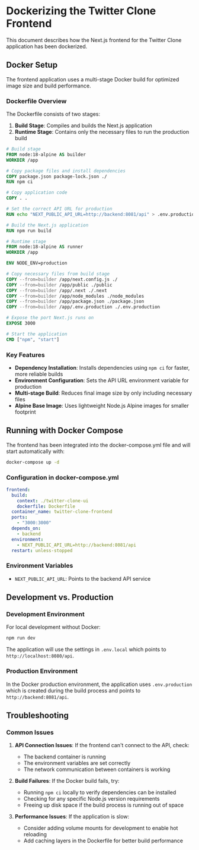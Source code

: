 # Dockerizing the Twitter Clone Frontend

This document describes how the Next.js frontend for the Twitter Clone application has been dockerized.

## Docker Setup

The frontend application uses a multi-stage Docker build for optimized image size and build performance.

### Dockerfile Overview

The Dockerfile consists of two stages:

1. **Build Stage**: Compiles and builds the Next.js application
2. **Runtime Stage**: Contains only the necessary files to run the production build

```dockerfile
# Build stage
FROM node:18-alpine AS builder
WORKDIR /app

# Copy package files and install dependencies
COPY package.json package-lock.json ./
RUN npm ci

# Copy application code
COPY . .

# Set the correct API URL for production
RUN echo "NEXT_PUBLIC_API_URL=http://backend:8081/api" > .env.production

# Build the Next.js application
RUN npm run build

# Runtime stage
FROM node:18-alpine AS runner
WORKDIR /app

ENV NODE_ENV=production

# Copy necessary files from build stage
COPY --from=builder /app/next.config.js ./
COPY --from=builder /app/public ./public
COPY --from=builder /app/.next ./.next
COPY --from=builder /app/node_modules ./node_modules
COPY --from=builder /app/package.json ./package.json
COPY --from=builder /app/.env.production ./.env.production

# Expose the port Next.js runs on
EXPOSE 3000

# Start the application
CMD ["npm", "start"]
```

### Key Features

- **Dependency Installation**: Installs dependencies using `npm ci` for faster, more reliable builds
- **Environment Configuration**: Sets the API URL environment variable for production
- **Multi-stage Build**: Reduces final image size by only including necessary files
- **Alpine Base Image**: Uses lightweight Node.js Alpine images for smaller footprint

## Running with Docker Compose

The frontend has been integrated into the docker-compose.yml file and will start automatically with:

```bash
docker-compose up -d
```

### Configuration in docker-compose.yml

```yaml
frontend:
  build:
    context: ./twitter-clone-ui
    dockerfile: Dockerfile
  container_name: twitter-clone-frontend
  ports:
    - "3000:3000"
  depends_on:
    - backend
  environment:
    - NEXT_PUBLIC_API_URL=http://backend:8081/api
  restart: unless-stopped
```

### Environment Variables

- `NEXT_PUBLIC_API_URL`: Points to the backend API service

## Development vs. Production

### Development Environment

For local development without Docker:

```bash
npm run dev
```

The application will use the settings in `.env.local` which points to `http://localhost:8080/api`.

### Production Environment

In the Docker production environment, the application uses `.env.production` which is created during the build process and points to `http://backend:8081/api`.

## Troubleshooting

### Common Issues

1. **API Connection Issues**: If the frontend can't connect to the API, check:
   - The backend container is running
   - The environment variables are set correctly
   - The network communication between containers is working

2. **Build Failures**: If the Docker build fails, try:
   - Running `npm ci` locally to verify dependencies can be installed
   - Checking for any specific Node.js version requirements
   - Freeing up disk space if the build process is running out of space

3. **Performance Issues**: If the application is slow:
   - Consider adding volume mounts for development to enable hot reloading
   - Add caching layers in the Dockerfile for better build performance 